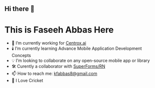 ## Hi there 👋

# This is Faseeh Abbas Here

- 🔭 I’m currently working for [Centrox.ai](www.centrox.ai)
- 🕯️ I’m currently learning Advance Mobile Application Development Concepts
- 💡 I’m looking to collaborate on any open-source mobile app or library
- 🛠️ Curently a collaborator with [SuperForms/RN](https://www.npmjs.com/package/@superforms/superforms-rn)
- 📫 How to reach me: kfabbas8@gmail.com
- 🏏 I Love Cricket
